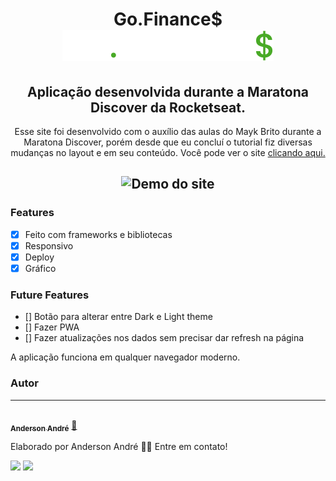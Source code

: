 <h1 align="center">
  Go.Finance$
  <img src="https://github.com/Anderson-Andre-P/GoFinances/blob/main/assets/logo.svg">
</h1>

<h2 align="center">
   Aplicação desenvolvida durante a Maratona Discover da Rocketseat.
</h2>

<p align="center">Esse site foi desenvolvido com o auxílio das aulas do Mayk Brito durante a Maratona Discover, porém desde que eu concluí o tutorial fiz diversas mudanças no layout e em seu conteúdo. Você pode ver o site <a href="https://anderson-andre-p.github.io/GoFinances/" target="_blank">clicando aqui.</a>
</p>

<h2 align="center">
  <img alt="Demo do site" title="#Portfolio" src="">
</h2>

### Features

- [x] Feito com frameworks e bibliotecas
- [x] Responsivo
- [x] Deploy
- [x] Gráfico

### Future Features

- [] Botão para alterar entre Dark e Light theme
- [] Fazer PWA
- [] Fazer atualizações nos dados sem precisar dar refresh na página


<p>
  A aplicação funciona em qualquer navegador moderno.
</p>


### Autor
---

<a href="https://www.linkedin.com/in/anderson-andre-pereira/">
 <img style="border-radius: 50%;" src="https://media-exp1.licdn.com/dms/image/C4D03AQFNJAFWZ2h5nA/profile-displayphoto-shrink_800_800/0/1606771778737?e=1629936000&v=beta&t=mh0jVEGG_fvkE16VwussiwgJdlbK9IkSGPIXMSPKstI" width="100px;" alt=""/>
 <br />
 <sub><b>Anderson André</b></sub></a> <a href="https://www.linkedin.com/in/anderson-andre-pereira/" title="LinkedIn">🚀</a>


Elaborado por Anderson André 👋🏽 Entre em contato!

 <div> 
  <a href = "mailto:andreandersoncaue.e@gmail.com"><img src="https://img.shields.io/badge/-Gmail-%23333?style=for-the-badge&logo=gmail&logoColor=white" target="_blank"></a>
  <a href="https://www.linkedin.com/in/anderson-andre-pereira/" target="_blank"><img src="https://img.shields.io/badge/-LinkedIn-%230077B5?style=for-the-badge&logo=linkedin&logoColor=white" target="_blank"></a> 
</div>
